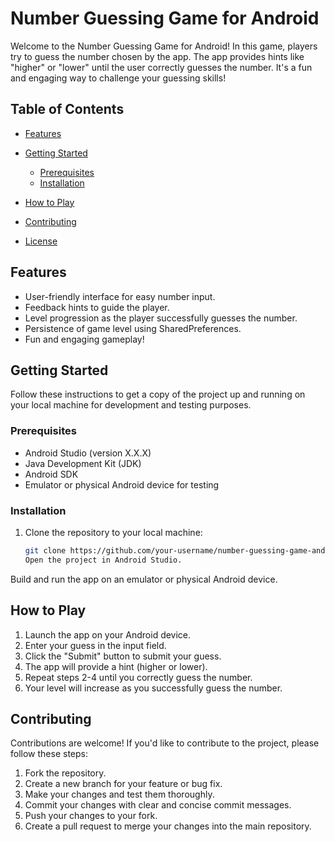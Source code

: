 # Number Guessing Game for Android


Welcome to the Number Guessing Game for Android! In this game, players try to guess the number chosen by the app. The app provides hints like "higher" or "lower" until the user correctly guesses the number. It's a fun and engaging way to challenge your guessing skills!

## Table of Contents

- [Features](#features)

- [Getting Started](#getting-started)
  - [Prerequisites](#prerequisites)
  - [Installation](#installation)
- [How to Play](#how-to-play)
- [Contributing](#contributing)
- [License](#license)

## Features

- User-friendly interface for easy number input.
- Feedback hints to guide the player.
- Level progression as the player successfully guesses the number.
- Persistence of game level using SharedPreferences.
- Fun and engaging gameplay!



## Getting Started

Follow these instructions to get a copy of the project up and running on your local machine for development and testing purposes.

### Prerequisites

- Android Studio (version X.X.X)
- Java Development Kit (JDK)
- Android SDK
- Emulator or physical Android device for testing

### Installation

1. Clone the repository to your local machine:

   ```bash
   git clone https://github.com/your-username/number-guessing-game-android.git
   Open the project in Android Studio.

Build and run the app on an emulator or physical Android device.

## How to Play
1. Launch the app on your Android device.
2. Enter your guess in the input field.
3. Click the "Submit" button to submit your guess.
4. The app will provide a hint (higher or lower).
5. Repeat steps 2-4 until you correctly guess the number.
6. Your level will increase as you successfully guess the number.

## Contributing
Contributions are welcome! If you'd like to contribute to the project, please follow these steps:

1. Fork the repository.
2. Create a new branch for your feature or bug fix.
3. Make your changes and test them thoroughly.
4. Commit your changes with clear and concise commit messages.
5. Push your changes to your fork.
6. Create a pull request to merge your changes into the main repository.
